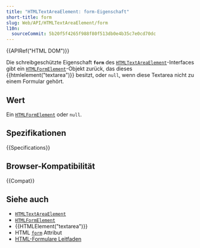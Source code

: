 ```yaml
---
title: "HTMLTextAreaElement: form-Eigenschaft"
short-title: form
slug: Web/API/HTMLTextAreaElement/form
l10n:
  sourceCommit: 5b20f5f4265f988f80f513db0e4b35c7e0cd70dc
---
```


{{APIRef("HTML DOM")}}

Die schreibgeschützte Eigenschaft **`form`** des [`HTMLTextAreaElement`](/de/docs/Web/API/HTMLTextAreaElement)-Interfaces gibt ein [`HTMLFormElement`](/de/docs/Web/API/HTMLFormElement)-Objekt zurück, das dieses {{htmlelement("textarea")}} besitzt, oder `null`, wenn diese Textarea nicht zu einem Formular gehört.

## Wert

Ein [`HTMLFormElement`](/de/docs/Web/API/HTMLFormElement) oder `null`.

## Spezifikationen

{{Specifications}}

## Browser-Kompatibilität

{{Compat}}

## Siehe auch

- [`HTMLTextAreaElement`](/de/docs/Web/API/HTMLTextAreaElement)
- [`HTMLFormElement`](/de/docs/Web/API/HTMLFormElement)
- {{HTMLElement("textarea")}}
- HTML [`form`](/de/docs/Web/HTML/Element/textarea#form) Attribut
- [HTML-Formulare Leitfaden](/de/docs/Learn_web_development/Extensions/Forms)
